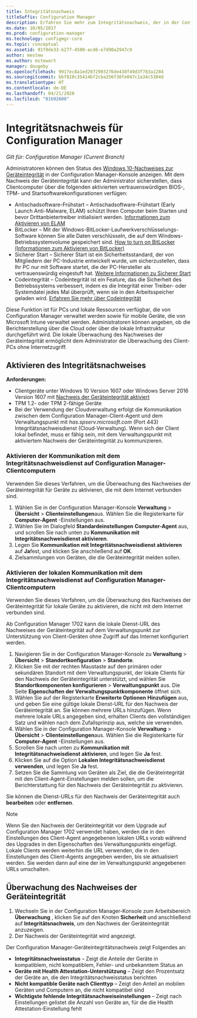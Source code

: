 ```yaml
---
title: Integritätsnachweis
titleSuffix: Configuration Manager
description: Erfahren Sie mehr zum Integritätsnachweis, der in der Configuration Manager-Konsole angezeigt werden kann.
ms.date: 10/05/2017
ms.prod: configuration-manager
ms.technology: configmgr-core
ms.topic: conceptual
ms.assetid: 91f9de33-b277-4500-acd6-e7d90a2947c9
author: mestew
ms.author: mstewart
manager: dougeby
ms.openlocfilehash: 9917ec8a1ed2072903276de438f49d3f783a1284
ms.sourcegitcommit: bbf820c35414bf2cba356f30fe047c1a34c5384d
ms.translationtype: HT
ms.contentlocale: de-DE
ms.lasthandoff: 04/21/2020
ms.locfileid: "81692608"
---
```

# <a name="health-attestation-for-configuration-manager"></a>Integritätsnachweis für Configuration Manager

*Gilt für: Configuration Manager (Current Branch)*

Administratoren können den Status des [Windows 10-Nachweises zur Geräteintegrität](https://technet.microsoft.com/library/mt592023.aspx) in der Configuration Manager-Konsole anzeigen.  Mit dem Nachweis der Geräteintegrität kann der Administrator sicherstellen, dass Clientcomputer über die folgenden aktivierten vertrauenswürdigen BIOS-, TPM- und Startsoftwarekonfigurationen verfügen:  

-   Antischadsoftware-Frühstart – Antischadsoftware-Frühstart (Early Launch Anti-Malware, ELAM) schützt Ihren Computer beim Starten und bevor Drittanbietertreiber initialisiert werden. [Informationen zum Aktivieren von ELAM](https://gallery.technet.microsoft.com/How-to-turn-on-Early-84552ec5)  
-   BitLocker – Mit der Windows-BitLocker-Laufwerkverschlüsselungs-Software können Sie alle Daten verschlüsseln, die auf dem Windows-Betriebssystemvolume gespeichert sind.  [How to turn on BitLocker (Informationen zum Aktivieren von BitLocker)](https://gallery.technet.microsoft.com/How-to-turn-on-BitLocker-34294d3d)  
-   Sicherer Start – Sicherer Start ist ein Sicherheitsstandard, der von Mitgliedern der PC-Industrie entwickelt wurde, um sicherzustellen, dass Ihr PC nur mit Software startet, die der PC-Hersteller als vertrauenswürdig eingestuft hat. [Weitere Informationen zu Sicherer Start](https://technet.microsoft.com/library/hh824987.aspx)  
-   Codeintegrität – Codeintegrität ist ein Feature, das die Sicherheit des Betriebssystems verbessert, indem es die Integrität einer Treiber- oder Systemdatei jedes Mal überprüft, wenn sie in den Arbeitsspeicher geladen wird. [Erfahren Sie mehr über Codeintegrität](https://technet.microsoft.com/library/dd348642.aspx)  

Diese Funktion ist für PCs und lokale Ressourcen verfügbar, die von Configuration Manager verwaltet werden sowie für mobile Geräte, die von Microsoft Intune verwaltet werden. Administratoren können angeben, ob die Berichterstellung über die Cloud oder über die lokale Infrastruktur durchgeführt wird. Die lokale Überwachung des Nachweises der Geräteintegrität ermöglicht dem Administrator die Überwachung des Client-PCs ohne Internetzugriff.

## <a name="enable-health-attestation"></a>Aktivieren des Integritätsnachweises

 **Anforderungen:**  

-   Clientgeräte unter Windows 10 Version 1607 oder Windows Server 2016 Version 1607 mit [Nachweis der Geräteintegrität aktiviert](https://technet.microsoft.com/windows-server-docs/security/device-health-attestation)
-   TPM 1.2- oder TPM 2-fähige Geräte
-   Bei der Verwendung der Cloudverwaltung erfolgt die Kommunikation zwischen dem Configuration Manager-Client-Agent und dem Verwaltungspunkt mit *has.spserv.microsoft.com* (Port 443) Integritätsnachweisdienst (Cloud-Verwaltung). Wenn sich der Client lokal befindet, muss er fähig sein, mit dem Verwaltungspunkt mit aktiviertem Nachweis der Geräteintegrität zu kommunizieren.

### <a name="how-to-enable-health-attestation-service-communication-on-configuration-manager-client-computers"></a>Aktivieren der Kommunikation mit dem Integritätsnachweisdienst auf Configuration Manager-Clientcomputern

Verwenden Sie dieses Verfahren, um die Überwachung des Nachweises der Geräteintegrität für Geräte zu aktivieren, die mit dem Internet verbunden sind.

1.  Wählen Sie in der Configuration Manager-Konsole **Verwaltung** > **Übersicht** > **Clienteinstellungen**aus.  Wählen Sie die Registerkarte für **Computer-Agent** -Einstellungen aus.  
2.  Wählen Sie im Dialogfeld **Standardeinstellungen** **Computer-Agent** aus, und scrollen Sie nach unten zu **Kommunikation mit Integritätsnachweisdienst aktivieren**.  
3.  Legen Sie **Kommunikation mit Integritätsnachweisdienst aktivieren** auf **Ja**fest, und klicken Sie anschließend auf **OK**.  
4. Zielsammlungen von Geräten, die die Geräteintegrität melden sollen.

### <a name="how-to-enable-on-premises-health-attestation-service-communication-on-configuration-manager-client-computers"></a>Aktivieren der lokalen Kommunikation mit dem Integritätsnachweisdienst auf Configuration Manager-Clientcomputern
Verwenden Sie dieses Verfahren, um die Überwachung des Nachweises der Geräteintegrität für lokale Geräte zu aktivieren, die nicht mit dem Internet verbunden sind.

Ab Configuration Manager 1702 kann die lokale Dienst-URL des Nachweises der Geräteintegrität auf dem Verwaltungspunkt zur Unterstützung von Client-Geräten ohne Zugriff auf das Internet konfiguriert werden.

1. Navigieren Sie in der Configuration Manager-Konsole zu **Verwaltung** > **Übersicht** > **Standortkonfiguration** > **Standorte**.
2. Klicken Sie mit der rechten Maustaste auf den primären oder sekundären Standort mit dem Verwaltungspunkt, der lokale Clients für den Nachweis der Geräteintegrität unterstützt, und wählen Sie **Standortkomponenten konfigurieren** > **Verwaltungspunkt** aus. Die Seite **Eigenschaften der Verwaltungspunktkomponente** öffnet sich.
3. Wählen Sie auf der Registerkarte **Erweiterte Optionen** **Hinzufügen** aus, und geben Sie eine gültige lokale Dienst-URL für den Nachweis der Geräteintegrität an. Sie können mehrere URLs hinzufügen. Wenn mehrere lokale URLs angegeben sind, erhalten Clients den vollständigen Satz und wählen nach dem Zufallsprinzip aus, welche sie verwenden.
4.  Wählen Sie in der Configuration Manager-Konsole **Verwaltung** > **Übersicht** > **Clienteinstellungen**aus.  Wählen Sie die Registerkarte für **Computer-Agent** -Einstellungen aus.  
5.  Scrollen Sie nach unten zu **Kommunikation mit Integritätsnachweisdienst aktivieren**, und legen Sie **Ja** fest.
7.  Klicken Sie auf die Option **Lokalen Integritätsnachweisdienst verwenden**, und legen Sie **Ja** fest.
8. Setzen Sie die Sammlung von Geräten als Ziel, die die Geräteintegrität mit den Client-Agent-Einstellungen melden sollen, um die Berichterstattung für den Nachweis der Geräteintegrität zu aktivieren.

Sie können die Dienst-URLs für den Nachweis der Geräteintegrität auch **bearbeiten** oder **entfernen**.

> [!NOTE]
> Wenn Sie den Nachweis der Geräteintegrität vor dem Upgrade auf Configuration Manager 1702 verwendet haben, werden die in den Einstellungen des Client-Agent angegebenen lokalen URLs vorab während des Upgrades in den Eigenschaften des Verwaltungspunkts eingefügt. Lokale Clients werden weiterhin die URL verwenden, die in den Einstellungen des Client-Agents angegeben werden, bis sie aktualisiert werden. Sie werden dann auf eine der im Verwaltungspunkt angegebenen URLs umschalten.

## <a name="monitor-device-health-attestation"></a>Überwachung des Nachweises der Geräteintegrität

1.  Wechseln Sie in der Configuration Manager-Konsole zum Arbeitsbereich **Überwachung** , klicken Sie auf den Knoten **Sicherheit** und anschließend auf **Integritätsnachweis**, um den Nachweis der Geräteintegrität anzuzeigen.  
2.  Der Nachweis der Geräteintegrität wird angezeigt.  

Der Configuration Manager-Geräteintegritätsnachweis zeigt Folgendes an:  

-   **Integritätsnachweisstatus** – Zeigt die Anteile der Geräte in kompatiblem, nicht kompatiblem, Fehler- und unbekanntem Status an  
-   **Geräte mit Health Attestation-Unterstützung** – Zeigt den Prozentsatz der Geräte an, die den Integritätsnachweisstatus berichten  
-   **Nicht kompatible Geräte nach Clienttyp** – Zeigt den Anteil an mobilen Geräten und Computern an, die nicht kompatibel sind  
-   **Wichtigste fehlende Integritätsnachweiseinstellungen** – Zeigt nach Einstellungen gelistet die Anzahl von Geräte an, für die die Health Attestation-Einstellung fehlt
